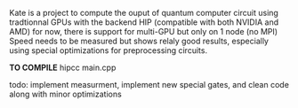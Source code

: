 Kate is a project to compute the ouput of quantum computer circuit using tradtionnal GPUs with the backend HIP (compatible with both NVIDIA and AMD)
for now, there is support for multi-GPU but only on 1 node (no MPI)
Speed needs to be measured but shows relaly good results, especially using special optimizations for preprocessing circuits.

**TO COMPILE**
hipcc main.cpp

todo: implement measurment, implement new special gates, and clean code along with minor optimizations
